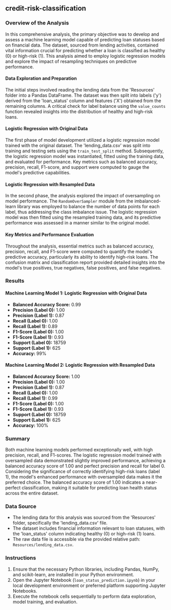 ## credit-risk-classification

### Overview of the Analysis

In this comprehensive analysis, the primary objective was to develop and assess a machine learning model capable of predicting loan statuses based on financial data. The dataset, sourced from lending activities, contained vital information crucial for predicting whether a loan is classified as healthy (0) or high-risk (1). This analysis aimed to employ logistic regression models and explore the impact of resampling techniques on predictive performance.

#### Data Exploration and Preparation

The initial steps involved reading the lending data from the 'Resources' folder into a Pandas DataFrame. The dataset was then split into labels ('y') derived from the 'loan_status' column and features ('X') obtained from the remaining columns. A critical check for label balance using the `value_counts` function revealed insights into the distribution of healthy and high-risk loans.

#### Logistic Regression with Original Data

The first phase of model development utilized a logistic regression model trained with the original dataset. The 'lending_data.csv' was split into training and testing sets using the `train_test_split` method. Subsequently, the logistic regression model was instantiated, fitted using the training data, and evaluated for performance. Key metrics such as balanced accuracy, precision, recall, F1-score, and support were computed to gauge the model's predictive capabilities.

#### Logistic Regression with Resampled Data

In the second phase, the analysis explored the impact of oversampling on model performance. The `RandomOverSampler` module from the imbalanced-learn library was employed to balance the number of data points for each label, thus addressing the class imbalance issue. The logistic regression model was then fitted using the resampled training data, and its predictive performance was assessed in a manner similar to the original model.

#### Key Metrics and Performance Evaluation

Throughout the analysis, essential metrics such as balanced accuracy, precision, recall, and F1-score were computed to quantify the model's predictive accuracy, particularly its ability to identify high-risk loans. The confusion matrix and classification report provided detailed insights into the model's true positives, true negatives, false positives, and false negatives.

### Results

#### Machine Learning Model 1: Logistic Regression with Original Data

- **Balanced Accuracy Score:** 0.99
- **Precision (Label 0):** 1.00
- **Precision (Label 1):** 0.87
- **Recall (Label 0):** 1.00
- **Recall (Label 1):** 0.89
- **F1-Score (Label 0):** 1.00
- **F1-Score (Label 1):** 0.93
- **Support (Label 0):** 18759
- **Support (Label 1):** 625
- **Accuracy:** 99%

#### Machine Learning Model 2: Logistic Regression with Resampled Data

- **Balanced Accuracy Score:** 1.00
- **Precision (Label 0):** 1.00
- **Precision (Label 1):** 0.87
- **Recall (Label 0):** 1.00
- **Recall (Label 1):** 0.99
- **F1-Score (Label 0):** 1.00
- **F1-Score (Label 1):** 0.93
- **Support (Label 0):** 18759
- **Support (Label 1):** 625
- **Accuracy:** 100%

### Summary

Both machine learning models performed exceptionally well, with high precision, recall, and F1-scores. The logistic regression model trained with oversampled data demonstrated slightly improved performance, achieving a balanced accuracy score of 1.00 and perfect precision and recall for label 0. Considering the significance of correctly identifying high-risk loans (label 1), the model's enhanced performance with oversampled data makes it the preferred choice. The balanced accuracy score of 1.00 indicates a near-perfect classification, making it suitable for predicting loan health status across the entire dataset.

### Data Source

- The lending data for this analysis was sourced from the 'Resources' folder, specifically the 'lending_data.csv' file.
- The dataset includes financial information relevant to loan statuses, with the 'loan_status' column indicating healthy (0) or high-risk (1) loans.
- The raw data file is accessible via the provided relative path: `Resources/lending_data.csv`.

### Instructions

1. Ensure that the necessary Python libraries, including Pandas, NumPy, and scikit-learn, are installed in your Python environment.
2. Open the Jupyter Notebook (`loan_status_prediction.ipynb`) in your local development environment or preferred platform supporting Jupyter Notebooks.
3. Execute the notebook cells sequentially to perform data exploration, model training, and evaluation.

